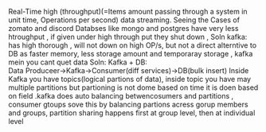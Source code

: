 Real-Time high (throughput)(=Items amount passing through a system in unit time, Operations per second) data streaming. Seeing the Cases of zomato and discord Databses like mongo and postgres have very less htroughput , if given under high through put they shut down ,
Soln kafka: has high thorough , will not down on high OP/s, but not a direct alterntive to DB as faster memory, less storage amount and temporaray storage , kafka mein you cant quet data
Soln: Kafka + DB: \
Data Produceer->Kafka->Consumer(diff services)->DB(bulk insert)
Inside Kafka you have topics(logical partions of data), inside topic you have may multiple partitions but partioning is not dome based on time it is doen based on field .kafka does auto balancing betwencosumers and partitions , consumer gtoups sove this by balancing partions acress gorup members and groups, partition sharing happens first at group level, then at individual level 